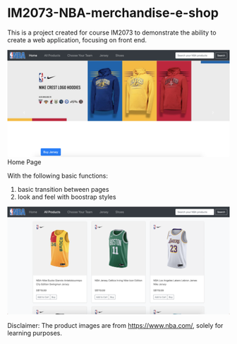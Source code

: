 # IM2073-NBA-merchandise-e-shop

This is a project created for course IM2073 to demonstrate the ability to create a web application, focusing on front end.


![Home page of the website](./images/nba-home.png)
Home Page


With the following basic functions:
1. basic transition between pages
2. look and feel with boostrap styles


![Home page of the website](./images/nba_products.png)


Disclaimer: The product images are from https://www.nba.com/, solely for learning purposes.
